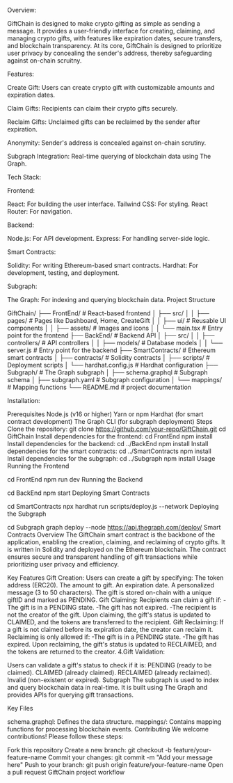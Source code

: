 Overview: 

GiftChain is designed to make crypto gifting as simple as sending a message. It provides a user-friendly interface for creating, claiming, and managing crypto gifts, with features like expiration dates, secure transfers, and blockchain transparency. At its core, GiftChain is designed to prioritize user privacy by concealing the sender's address, thereby safeguarding against on-chain scruitny.

Features: 

Create Gift: Users can create crypto gift with customizable amounts and expiration dates.

Claim Gifts: Recipients can claim their crypto gifts securely.

Reclaim Gifts: Unclaimed gifts can be reclaimed by the sender after expiration.

Anonymity: Sender's address is concealed against on-chain scrutiny.

Subgraph Integration: Real-time querying of blockchain data using The Graph.

Tech Stack:

Frontend:

React: For building the user interface.
Tailwind CSS: For styling.
React Router: For navigation.

Backend:

Node.js: For API development.
Express: For handling server-side logic.

Smart Contracts:

Solidity: For writing Ethereum-based smart contracts.
Hardhat: For development, testing, and deployment.

Subgraph:

The Graph: For indexing and querying blockchain data.
Project Structure


GiftChain/
├── FrontEnd/               # React-based frontend
│   ├── src/
│   │   ├── pages/          # Pages like Dashboard, Home, CreateGift
│   │   ├── ui/             # Reusable UI components
│   │   ├── assets/         # Images and icons
│   │   └── main.tsx        # Entry point for the frontend
├── BackEnd/                # Backend API
│   ├── src/
│   │   ├── controllers/    # API controllers
│   │   ├── models/         # Database models
│   │   └── server.js       # Entry point for the backend
├── SmartContracts/         # Ethereum smart contracts
│   ├── contracts/          # Solidity contracts
│   ├── scripts/            # Deployment scripts
│   └── hardhat.config.js   # Hardhat configuration
├── Subgraph/               # The Graph subgraph
│   ├── schema.graphql      # Subgraph schema
│   ├── subgraph.yaml       # Subgraph configuration
│   └── mappings/           # Mapping functions
└── README.md               # project documentation

Installation:

Prerequisites
Node.js (v16 or higher)
Yarn or npm
Hardhat (for smart contract development)
The Graph CLI (for subgraph deployment)
Steps
Clone the repository:
git clone https://github.com/your-repo/GiftChain.git
cd GiftChain
Install dependencies for the frontend:
cd FrontEnd
npm install
Install dependencies for the backend:
cd ../BackEnd
npm install
Install dependencies for the smart contracts:
cd ../SmartContracts
npm install
Install dependencies for the subgraph:
cd ../Subgraph
npm install
Usage
Running the Frontend

cd FrontEnd
npm run dev
Running the Backend

cd BackEnd
npm start
Deploying Smart Contracts

cd SmartContracts
npx hardhat run scripts/deploy.js --network <network-name>
Deploying the Subgraph

cd Subgraph
graph deploy --node https://api.thegraph.com/deploy/ <subgraph-name>
Smart Contracts
Overview
The GiftChain smart contract is the backbone of the application, enabling the creation, claiming, and reclaiming of crypto gifts. It is written in Solidity and deployed on the Ethereum blockchain. The contract ensures secure and transparent handling of gift transactions while prioritizing user privacy and efficiency.

Key Features
Gift Creation:
Users can create a gift by specifying:
The token address (ERC20).
The amount to gift.
An expiration date.
A personalized message (3 to 50 characters).
The gift is stored on-chain with a unique giftID and marked as PENDING.
Gift Claiming:
Recipients can claim a gift if: -The gift is in a PENDING state. -The gift has not expired. -The recipient is not the creator of the gift.
Upon claiming, the gift's status is updated to CLAIMED, and the tokens are transferred to the recipient.
Gift Reclaiming:
If a gift is not claimed before its expiration date, the creator can reclaim it.
Reclaiming is only allowed if: -The gift is in a PENDING state. -The gift has expired.
Upon reclaiming, the gift's status is updated to RECLAIMED, and the tokens are returned to the creator.
4.Gift Validation:

Users can validate a gift's status to check if it is:
PENDING (ready to be claimed).
CLAIMED (already claimed).
RECLAIMED (already reclaimed).
Invalid (non-existent or expired).
Subgraph
The subgraph is used to index and query blockchain data in real-time. It is built using The Graph and provides APIs for querying gift transactions.

Key Files

schema.graphql: Defines the data structure.
mappings/: Contains mapping functions for processing blockchain events.
Contributing
We welcome contributions! Please follow these steps:

Fork this repository
Create a new branch:
git checkout -b feature/your-feature-name
Commit your changes:
git commit -m "Add your message here"
Push to your branch:
git push origin feature/your-feature-name
Open a pull request
GiftChain project workflow


